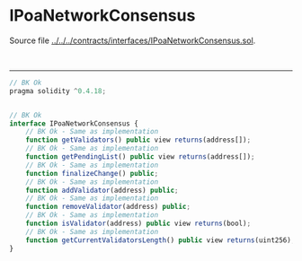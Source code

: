 # IPoaNetworkConsensus

Source file [../../../contracts/interfaces/IPoaNetworkConsensus.sol](../../../contracts/interfaces/IPoaNetworkConsensus.sol).

<br />

<hr />

```javascript
// BK Ok
pragma solidity ^0.4.18;


// BK Ok
interface IPoaNetworkConsensus {
    // BK Ok - Same as implementation
    function getValidators() public view returns(address[]);
    // BK Ok - Same as implementation
    function getPendingList() public view returns(address[]);
    // BK Ok - Same as implementation
    function finalizeChange() public;
    // BK Ok - Same as implementation
    function addValidator(address) public;
    // BK Ok - Same as implementation
    function removeValidator(address) public;
    // BK Ok - Same as implementation
    function isValidator(address) public view returns(bool);
    // BK Ok - Same as implementation
    function getCurrentValidatorsLength() public view returns(uint256);
}
```
